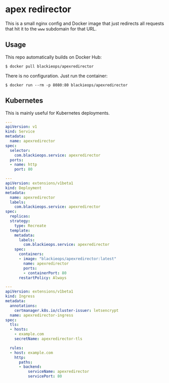 # apex redirector

This is a small nginx config and Docker image that just redirects all requests
that hit it to the `www` subdomain for that URL.

## Usage

This repo automatically builds on Docker Hub:

```
$ docker pull blackieops/apexredirector
```

There is no configuration. Just run the container:

```
$ docker run --rm -p 8080:80 blackieops/apexredirector
```

## Kubernetes

This is mainly useful for Kubernetes deployments.

```yaml
---
apiVersion: v1
kind: Service
metadata:
  name: apexredirector
spec:
  selector:
    com.blackieops.service: apexredirector
  ports:
  - name: http
    port: 80

---
apiVersion: extensions/v1beta1
kind: Deployment
metadata:
  name: apexredirector
  labels:
    com.blackieops.service: apexredirector
spec:
  replicas:
  strategy:
    type: Recreate
  template:
    metadata:
      labels:
        com.blackieops.service: apexredirector
    spec:
      containers:
      - image: "blackieops/apexredirector:latest"
        name: apexredirector
        ports:
        - containerPort: 80
      restartPolicy: Always

---
apiVersion: extensions/v1beta1
kind: Ingress
metadata:
  annotations:
    certmanager.k8s.io/cluster-issuer: letsencrypt
  name: apexredirector-ingress
spec:
  tls:
  - hosts:
    - example.com
    secretName: apexredirector-tls

  rules:
  - host: example.com
    http:
      paths:
      - backend:
          serviceName: apexredirector
          servicePort: 80
```
